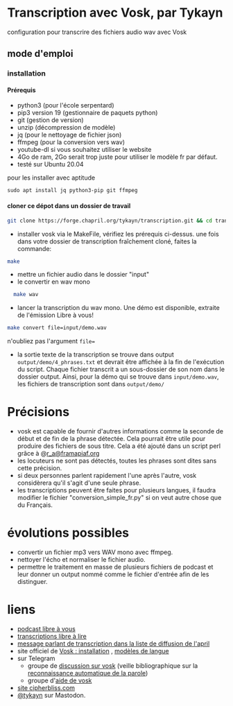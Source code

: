 # Transcription avec Vosk, par Tykayn

configuration pour transcrire des fichiers audio wav avec Vosk

## mode d'emploi

### installation
#### Prérequis
* python3 (pour l'école serpentard)
* pip3 version 19 (gestionnaire de paquets python)
* git (gestion de version)
* unzip (décompression de modèle)
* jq (pour le nettoyage de fichier json)
* ffmpeg (pour la conversion vers wav)
* youtube-dl si vous souhaitez utiliser le website
* 4Go de ram, 2Go serait trop juste pour utiliser le modèle fr par défaut.
* testé sur Ubuntu 20.04

pour les installer avec aptitude
```
sudo apt install jq python3-pip git ffmpeg
```

#### cloner ce dépot dans un dossier de travail
```bash
git clone https://forge.chapril.org/tykayn/transcription.git && cd transcription
```

* installer vosk via le MakeFile, vérifiez les prérequis ci-dessus. une fois dans votre dossier de transcription fraîchement cloné, faites la commande:
```bash
make
```
* mettre un fichier audio dans le dossier "input"
* le convertir en wav mono 
```bash
  make wav
```
* lancer la transcription du wav mono. Une démo est disponible, extraite de l'émission Libre à vous!
```bash
make convert file=input/demo.wav
```
n'oubliez pas l'argument `file=`


* la sortie texte de la transcription se trouve dans output `output/demo/4_phrases.txt` et devrait être affichée à la fin de l'exécution du script.
Chaque fichier transcrit a un sous-dossier de son nom dans le dossier output. Ainsi, pour la démo qui se trouve dans `input/demo.wav`, les fichiers de transcription sont dans `output/demo/`
 
# Précisions
* vosk est capable de fournir d'autres informations comme la seconde de début et de fin de la phrase détectée. Cela pourrait être utile pour produire des fichiers de sous titre. Cela a été ajouté dans un script perl grâce à @r_a@framapiaf.org
* les locuteurs ne sont pas détectés, toutes les phrases sont dites sans cette précision.
* si deux personnes parlent rapidement l'une après l'autre, vosk considèrera qu'il s'agit d'une seule phrase.
* les transcriptions peuvent être faites pour plusieurs langues, il faudra modifier le fichier "conversion_simple_fr.py" si on veut autre chose que du Français.

# évolutions possibles
- convertir un fichier mp3 vers WAV mono avec ffmpeg.
- nettoyer l'écho et normaliser le fichier audio.
- permettre le traitement en masse de plusieurs fichiers de podcast et leur donner un output nommé comme le fichier d'entrée afin de les distinguer.

# liens
* [podcast libre à vous](https://cause-commune.fm/podcastfilter/libre-a-vous/)
* [transcriptions libre à lire](https://www.librealire.org)
* [message parlant de transcription dans la liste de diffusion de l'april](https://listes.april.org/wws/arc/transcriptions/2021-02/msg00016.html)
* site officiel de [Vosk : installation](https://alphacephei.com/vosk/install) , [modèles de langue](https://alphacephei.com/vosk/models)
* sur Telegram
    * groupe de [discussion sur vosk](https://t.me/speech_recognition) (veille bibliographique sur la [reconnaissance automatique de la parole](https://fr.wikipedia.org/wiki/Reconnaissance_automatique_de_la_parole))
    * groupe d'[aide de vosk](https://t.me/speech_recognition_help)
* [site cipherbliss.com](https://www.cipherbliss.com/)
* [@tykayn](https://mastodon.cipherbliss.com/@tykayn) sur Mastodon.
